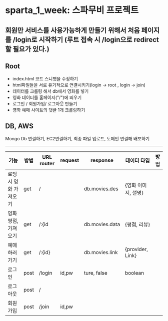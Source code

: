 # sparta_1_week: 스파무비 프로젝트

## 회원만 서비스를 사용가능하게 만들기 위해서 처음 페이지를 /login로 시작하기 (루트 접속 시 /login으로 redirect 할 필요가 있다.)

## Root
- index.html 코드 스니팻을 수정하기 
- html파일들을 서로 유기적으로 연결시키기(login -> root , login -> join) 
- 데이터를 크롤링 해서 db에서 영화를 넣기 
- 영화 데이터를 홈페이지("/")에 띄우기
- 로그인 / 회원가입/ 로그아웃 만들기
- 영화 예매 사이트의 댓글 1개 크롤링하기


## DB, AWS
Mongo Db 연결하기, EC2연결하기, 최종 파일 업로드, 도메인 연결해 배포하기 

---


| 기능 | 방법 | URL router | request | response | 데이터 타입 | 방법 |
| ------ | ------ | ------ | ------ | ------ | ------ | ------ |
| 로딩 시 영화 가져오기 | get  | /      |           | db.movies.des  | {영화 이미지, 설명}
| 영화 평점, 가져오기   | get  | /:{id  |           | db.movies.data | {평점, 리뷰}   
| 예매하러가기          | get  | /:{id} |           | db.movies.link | {provider, Link}
| 로그인                | post | /login | id,pw     | ture, false    | boolean 
| 로그아웃              | post | /      |           |                |
| 회원가입              | post | /join  |id,pw      |                |
